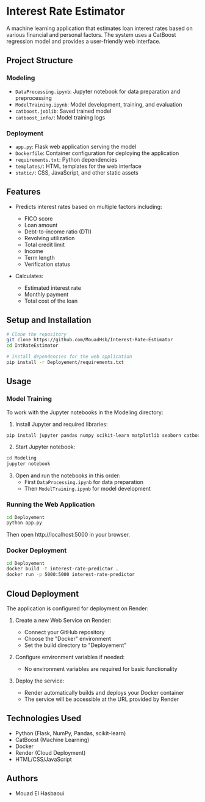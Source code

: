 # Interest Rate Estimator

A machine learning application that estimates loan interest rates based on various financial and personal factors. The system uses a CatBoost regression model and provides a user-friendly web interface.

## Project Structure

### Modeling
- `DataProcessing.ipynb`: Jupyter notebook for data preparation and preprocessing
- `ModelTraining.ipynb`: Model development, training, and evaluation
- `catboost.joblib`: Saved trained model
- `catboost_info/`: Model training logs

### Deployment
- `app.py`: Flask web application serving the model
- `Dockerfile`: Container configuration for deploying the application
- `requirements.txt`: Python dependencies
- `templates/`: HTML templates for the web interface
- `static/`: CSS, JavaScript, and other static assets

## Features

- Predicts interest rates based on multiple factors including:
  - FICO score
  - Loan amount
  - Debt-to-income ratio (DTI)
  - Revolving utilization
  - Total credit limit
  - Income
  - Term length
  - Verification status

- Calculates:
  - Estimated interest rate
  - Monthly payment
  - Total cost of the loan

## Setup and Installation

```bash
# Clone the repository
git clone https://github.com/MouadHsb/Interest-Rate-Estimator
cd IntRateEstimator

# Install dependencies for the web application
pip install -r Deployement/requirements.txt
```

## Usage

### Model Training
To work with the Jupyter notebooks in the Modeling directory:

1. Install Jupyter and required libraries:
```bash
pip install jupyter pandas numpy scikit-learn matplotlib seaborn catboost
```

2. Start Jupyter notebook:
```bash
cd Modeling
jupyter notebook
```

3. Open and run the notebooks in this order:
   - First `DataProcessing.ipynb` for data preparation
   - Then `ModelTraining.ipynb` for model development

### Running the Web Application
```bash
cd Deployement
python app.py
```
Then open http://localhost:5000 in your browser.

### Docker Deployment
```bash
cd Deployement
docker build -t interest-rate-predictor .
docker run -p 5000:5000 interest-rate-predictor
```

## Cloud Deployment
The application is configured for deployment on Render:

1. Create a new Web Service on Render:
   - Connect your GitHub repository
   - Choose the "Docker" environment
   - Set the build directory to "Deployement"

2. Configure environment variables if needed:
   - No environment variables are required for basic functionality

3. Deploy the service:
   - Render automatically builds and deploys your Docker container
   - The service will be accessible at the URL provided by Render

## Technologies Used
- Python (Flask, NumPy, Pandas, scikit-learn)
- CatBoost (Machine Learning)
- Docker
- Render (Cloud Deployment)
- HTML/CSS/JavaScript

## Authors
- Mouad El Hasbaoui